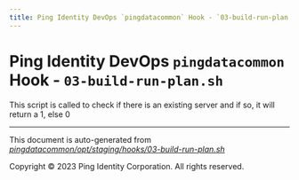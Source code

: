 ```yaml
---
title: Ping Identity DevOps `pingdatacommon` Hook - `03-build-run-plan.sh`
---
```


# Ping Identity DevOps `pingdatacommon` Hook - `03-build-run-plan.sh`
 This script is called to check if there is an existing server
 and if so, it will return a 1, else 0

---
This document is auto-generated from _[pingdatacommon/opt/staging/hooks/03-build-run-plan.sh](https://github.com/pingidentity/pingidentity-docker-builds/blob/master/pingdatacommon/opt/staging/hooks/03-build-run-plan.sh)_

Copyright © 2023 Ping Identity Corporation. All rights reserved.
